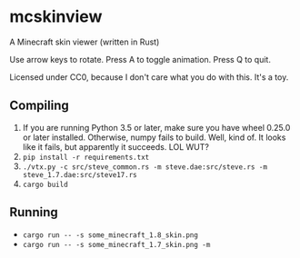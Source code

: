 # mcskinview
A Minecraft skin viewer (written in Rust)

Use arrow keys to rotate.  Press A to toggle animation.  Press Q to quit.

Licensed under CC0, because I don't care what you do with this.  It's a toy.

## Compiling

1. If you are running Python 3.5 or later, make sure you have wheel 0.25.0 or later installed.  Otherwise, numpy fails to build.  Well, kind of.  It looks like it fails, but apparently it succeeds.  LOL WUT?
2. `pip install -r requirements.txt`
3. `./vtx.py -c src/steve_common.rs -m steve.dae:src/steve.rs -m steve_1.7.dae:src/steve17.rs`
4. `cargo build`

## Running

- `cargo run -- -s some_minecraft_1.8_skin.png`
- `cargo run -- -s some_minecraft_1.7_skin.png -m`
